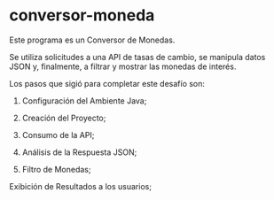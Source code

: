# conversor-moneda

Este programa es un Conversor de Monedas.

Se utiliza solicitudes a una API de tasas de cambio, se manipula datos JSON y, finalmente, a filtrar y mostrar las monedas de interés.

Los pasos que sigió para completar este desafío son:

1. Configuración del Ambiente Java;

2. Creación del Proyecto;

3. Consumo de la API;

4. Análisis de la Respuesta JSON;

5. Filtro de Monedas;

Exibición de Resultados a los usuarios;
